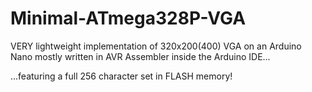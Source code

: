 # Minimal-ATmega328P-VGA
VERY lightweight implementation of 320x200(400) VGA on an Arduino Nano mostly written in AVR Assembler inside the Arduino IDE...

...featuring a full 256 character set in FLASH memory!
